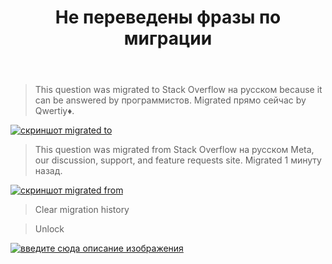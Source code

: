 ﻿---
title: "Не переведены фразы по миграции"
se.owner.user_id: 178988
se.owner.display_name: "Qwertiy"
se.owner.link: "https://ru.meta.stackoverflow.com/users/178988/qwertiy"
se.link: "https://ru.meta.stackoverflow.com/questions/9927/%d0%9d%d0%b5-%d0%bf%d0%b5%d1%80%d0%b5%d0%b2%d0%b5%d0%b4%d0%b5%d0%bd%d1%8b-%d1%84%d1%80%d0%b0%d0%b7%d1%8b-%d0%bf%d0%be-%d0%bc%d0%b8%d0%b3%d1%80%d0%b0%d1%86%d0%b8%d0%b8"
se.question_id: 9927
se.post_type: question
se.score: 2
---
<blockquote>
  <p>This question was migrated to Stack Overflow на русском because it can be answered by программистов. Migrated прямо сейчас by Qwertiy♦.</p>
</blockquote>

<p><a href="https://i.stack.imgur.com/CUFa9.png" rel="nofollow noreferrer"><img src="https://i.stack.imgur.com/CUFa9.png" alt="скриншот migrated to"></a></p>

<blockquote>
  <p>This question was migrated from Stack Overflow на русском Meta, our discussion, support, and feature requests site. Migrated 1 минуту назад.</p>
</blockquote>

<p><a href="https://i.stack.imgur.com/A0kyg.png" rel="nofollow noreferrer"><img src="https://i.stack.imgur.com/A0kyg.png" alt="скриншот migrated from"></a></p>

<blockquote>
  <p>Clear migration history</p>
</blockquote>



<blockquote>
  <p>Unlock</p>
</blockquote>

<p><a href="https://i.stack.imgur.com/YpP1p.png" rel="nofollow noreferrer"><img src="https://i.stack.imgur.com/YpP1p.png" alt="введите сюда описание изображения"></a></p>
